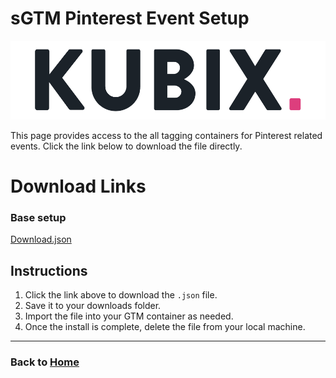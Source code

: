 # sGTM Pinterest Event Setup
![](https://raw.githubusercontent.com/kyle-williams-kubix/GTM-containers/refs/heads/main/Assets/Logos/Banner.png)

This page provides access to the all tagging containers for Pinterest related events. Click the link below to download the file directly.

# Download Links

### Base setup
[Download.json](https://github.com/kyle-williams-kubix/GTM-containers/blob/6383730ddb96cb7968a1fe3a7f403d9334537da1/Marketing%20Tags/Pinterest/KBX%20sGTM%20-%20Pinterest%20Base.json)

## Instructions

1. Click the link above to download the `.json` file.
2. Save it to your downloads folder.
3. Import the file into your GTM container as needed. 
4. Once the install is complete, delete the file from your local machine.

---
### Back to [Home](https://kyle-williams-kubix.github.io/GTM-containers/)
